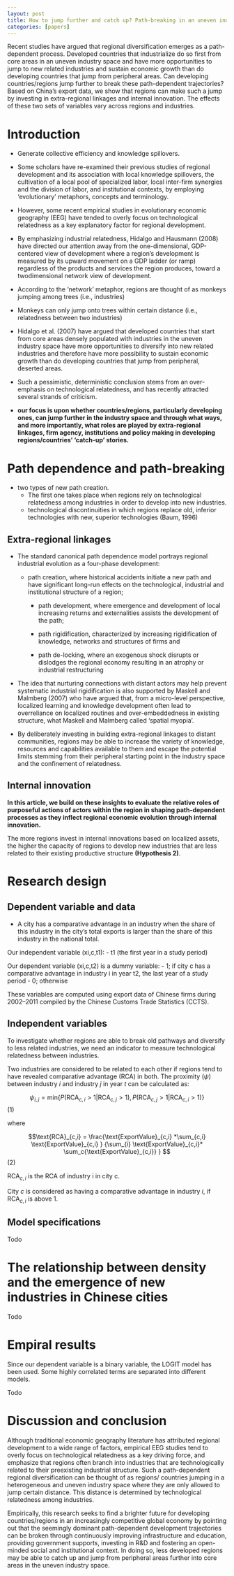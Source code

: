 ```yaml
---
layout: post
title: How to jump further and catch up? Path-breaking in an uneven industry space
categories: [papers]
---
```


Recent studies have argued that regional diversification emerges as a path-dependent process. Developed countries that industrialize do so first from core areas in an uneven industry space and have more opportunities to jump to new related industries and sustain economic growth than do developing countries that jump from peripheral areas. Can developing countries/regions jump further to break these path-dependent trajectories? Based on China’s export data, we show that regions can make such a jump by investing in extra-regional linkages and internal innovation. The effects of these two sets of variables vary across regions and industries.

<!--more-->

# Introduction

- Generate collective efficiency and knowledge spillovers.
- Some scholars have re-examined their previous studies of regional development and its association with local knowledge spillovers, the cultivation of a local pool of specialized labor, local inter-firm synergies
and the division of labor, and institutional contexts, by employing ‘evolutionary’ metaphors, concepts and terminology.
- However, some recent empirical studies in evolutionary economic geography (EEG) have tended to overly focus on technological relatedness as a key explanatory factor for regional development.
- By emphasizing industrial relatedness, Hidalgo and Hausmann (2008) have directed our attention away from the one-dimensional, GDP-centered view of development where a region’s development is measured by its upward movement on a GDP ladder (or ramp) regardless of the products and services the region produces, toward a twodimensional network view of development. 
- According to the ‘network’ metaphor, regions are thought of as monkeys jumping among trees (i.e., industries)
- Monkeys can only jump onto trees within certain distance (i.e., relatedness between two industries)
- Hidalgo et al. (2007) have argued that developed countries that start from core areas densely populated with industries in the uneven industry space have more opportunities to diversify into new related industries and therefore have more possibility to sustain economic growth than do developing countries that jump from peripheral, deserted areas.
- Such a pessimistic, deterministic conclusion stems from an over-emphasis on technological relatedness, and has recently attracted several strands of criticism.

- **our focus is upon whether countries/regions, particularly developing ones, can jump further in the industry space and through what ways, and more importantly, what roles are played by extra-regional linkages, firm agency, institutions and policy making in developing regions/countries’ ‘catch-up’ stories.**

# Path dependence and path-breaking

- two types of new path creation.
  - The first one takes place when regions rely on technological relatedness among industries in order to develop into new industries.
  - technological discontinuities in which regions replace old, inferior technologies with new, superior technologies (Baum, 1996)

## Extra-regional linkages

- The standard canonical path dependence model portrays regional industrial evolution as a four-phase development:

  - path creation, where historical accidents initiate a new path and have significant long-run effects on the technological, industrial and institutional structure of a region;

    - path development, where emergence and development of local increasing returns and externalities assists the development of the path;

    - path rigidification, characterized by increasing rigidification of knowledge, networks and structures of firms and

    - path de-locking, where an exogenous shock disrupts or dislodges the regional economy resulting in an atrophy or industrial restructuring

- The idea that nurturing connections with distant actors may help prevent systematic industrial rigidification is also supported by Maskell and Malmberg (2007) who have argued that, from a micro-level perspective, localized learning and knowledge development often lead to overreliance on localized routines and over-embeddedness in existing structure, what Maskell and Malmberg called ‘spatial myopia’.

- By deliberately investing in building extra-regional linkages to distant communities, regions may be able to increase the variety of knowledge, resources and capabilities available to them and escape the potential limits stemming from their peripheral starting point in the industry space and the confinement of relatedness.

## Internal innovation

**In this article, we build on these insights to evaluate the relative roles of purposeful actions of actors within the region in shaping path-dependent processes as they inflect regional economic evolution through internal innovation.**

The more regions invest in internal innovations based on localized assets, the higher the capacity of regions to develop new industries that are less related to their existing productive structure **(Hypothesis 2)**.

# Research design

## Dependent variable and data

- A city has a comparative advantage in an industry when the share of this industry in the city’s total exports is larger than the share of this industry in the national total.

Our independent variable (xi,c,t1):
    - t1 (the first year in a study period)

Our dependent variable (xi,c,t2) is a dummy variable:
    - 1;  if city c has a comparative advantage in industry i in year t2, the last year of a study period
    - 0;  otherwise

These variables are computed using export data of Chinese firms during 2002–2011 compiled by the Chinese Customs Trade Statistics (CCTS).

## Independent variables

To investigate whether regions are able to break old pathways and diversify to less related industries, we need an indicator to measure technological relatedness between industries.

Two industries are considered to be related to each other if regions tend to have revealed comparative advantage ($\text{RCA}$) in both. The proximity ($\psi$) between industry $i$ and industry $j$ in year $t$ can be calculated as:

$$\psi_{i,j} = \text{min} \{P(\text{RCA}_{c,i} \gt 1 | \text{RCA}_{c,j} \gt 1), P(\text{RCA}_{c,j} \gt 1 | \text{RCA}_{c,i} \gt 1)\} $$ (1)

where

$$\text{RCA}_{c,i}  = \frac{\text{ExportValue}_{c,i} *\sum_{c,i} \text{ExportValue}_{c,i} } {\sum_{i} \text{ExportValue}_{c,i}* \sum_c{\text{ExportValue}_{c,i}} } $$(2)

$\text{RCA}_{c,i}$ is the $\text{RCA}$ of industry $\text{i}$ in city $\text{c}$.

City $c$ is considered as having a comparative advantage in industry $i$, if $\text{RCA}_{c,i}$ is above $1$.

## Model specifications

Todo

#  The relationship between density and the emergence of new industries in Chinese cities

Todo

# Empiral results

Since our dependent variable is a binary variable, the LOGIT model has been used. Some highly correlated terms are separated into different models.

Todo

# Discussion and conclusion

Although traditional economic geography literature has attributed regional development to a wide range of factors, empirical EEG studies tend to overly focus on technological relatedness as a key driving force, and emphasize that regions often branch into industries that are technologically related to their preexisting industrial structure. Such a path-dependent regional diversification can be thought of as regions/ countries jumping in a heterogeneous and uneven industry space where they are only allowed to jump certain distance. This distance is determined by technological relatedness among industries.

Empirically, this research seeks to find a brighter future for developing countries/regions in an increasingly competitive global economy by pointing out that the seemingly dominant path-dependent development trajectories can be broken through continuously improving infrastructure and education, providing government supports, investing in R&D and fostering an open-minded social and institutional context. In doing so, less developed regions may be able to catch up and jump from peripheral areas further into core areas in the uneven industry space.

